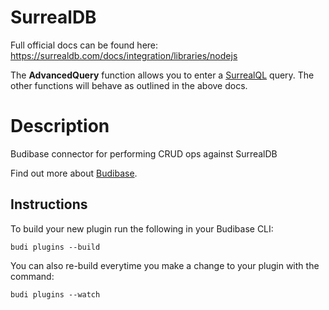 # SurrealDB
Full official docs can be found here: https://surrealdb.com/docs/integration/libraries/nodejs

The **AdvancedQuery** function allows you to enter a [SurrealQL](https://surrealdb.com/docs/surrealql) query. The other functions will behave as outlined in the above docs.

# Description
Budibase connector for performing CRUD ops against SurrealDB

Find out more about [Budibase](https://github.com/Budibase/budibase).

## Instructions

To build your new  plugin run the following in your Budibase CLI:
```
budi plugins --build
```

You can also re-build everytime you make a change to your plugin with the command:
```
budi plugins --watch
```

